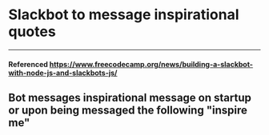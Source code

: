 # Slackbot to message inspirational quotes
---
#### Referenced https://www.freecodecamp.org/news/building-a-slackbot-with-node-js-and-slackbots-js/ 
## Bot messages inspirational message on startup or upon being messaged the following "inspire me"